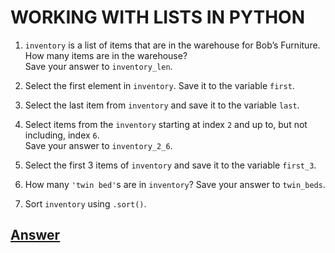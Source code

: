 # WORKING WITH LISTS IN PYTHON

1. ```inventory``` is a list of items that are in the warehouse for Bob’s Furniture. How many items are in the warehouse?
<br />Save your answer to ```inventory_len```.

2. Select the first element in ```inventory```. Save it to the variable ```first```.

3. Select the last item from ```inventory``` and save it to the variable ```last```.

4. Select items from the ```inventory``` starting at index ```2``` and up to, but not including, index ```6```.
<br />Save your answer to ```inventory_2_6```.

5. Select the first 3 items of ```inventory``` and save it to the variable ```first_3```.

6. How many ```'twin bed'```s are in ```inventory```? Save your answer to ```twin_beds```.

7. Sort ```inventory``` using ```.sort()```.

## [Answer](answer.py)
